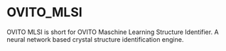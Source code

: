 # OVITO_MLSI
OVITO MLSI is short for OVITO Maschine Learning Structure Identifier. A neural network based crystal structure identification engine.

